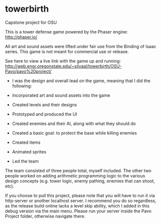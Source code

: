 # towerbirth

Capstone project for OSU

This is a tower defense game powered by the Phaser engine: http://phaser.io/

All art and sound assets were lifted under fair use from the Binding of Isaac series. This game is not meant for commercial use or release.

See here to view a live link with the game up and running: http://web.engr.oregonstate.edu/~silvaal/towerbirth/OSU-Pavo/pavo%20project/

* I was the design and overall lead on the game, meaning that I did the following:

* Incorporated art and sound assets into the game

* Created levels and their designs

* Prototyped and produced the UI

* Created enemies and their AI, along with what they should do

* Created a basic goal: to protect the base while killing enemies

* Created items

* Animated sprites

* Led the team

The team consisted of three people total, myself included. The other two people worked on adding arithmetic programming logic to the various design concepts (e.g. tower logic, enemy pathing, enemies that can shoot, etc).

If you choose to pull this project, please note that you will have to run it via http-server or another localhost server. I recommend you do so regardless, as the release build online lacks a level skip ability, which I added in this debug version via the main menu. Please run your server inside the Pavo Project folder, otherwise navigate there.
